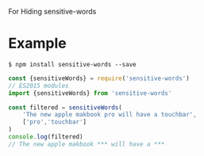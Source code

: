 For Hiding sensitive-words

# Example 

```shell
$ npm install sensitive-words --save

```

```javascript
const {sensitiveWords} = require('sensitive-words')
// ES2015 modules
import {sensitiveWords} from 'sensitive-words'

const filtered = sensitiveWords(
    'The new apple makbook pro will have a touchbar',
    ['pro','touchbar']
)
console.log(filtered)
// The new apple makbook *** will have a ***
```
